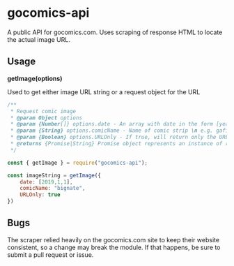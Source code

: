 # gocomics-api
A public API for gocomics.com. Uses scraping of response HTML to locate the actual image URL.

## Usage

**getImage(options)**

Used to get either image URL string or a request object for the URL

```javascript
/**
 * Request comic image
 * @param Object options
 * @param {Number[]} options.date - An array with date in the form [year,month,day]
 * @param {String} options.comicName - Name of comic strip \n e.g. gafield, bignate
 * @param {Boolean} options.URLOnly - If true, will return only the URL of the image, not wrapped in a Request object
 * @returns {Promise|String} Promise object represents an instance of request() from the request library for the image, or String with image URL
 */
```

```javascript
const { getImage } = require("gocomics-api");

const imageString = getImage({
    date: [2019,1,1],
    comicName: "bignate",
    URLOnly: true
})
```

## Bugs

The scraper relied heavily on the gocomics.com site to keep their website consistent, so a change may break the module. If that happens, be sure to submit a pull request or issue. 